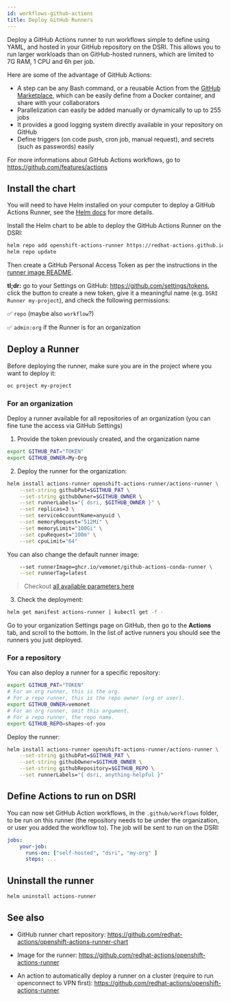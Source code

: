 ```yaml
---
id: workflows-github-actions
title: Deploy GitHub Runners
---
```


Deploy a GitHub Actions runner to run workflows simple to define using YAML, and hosted in your GitHub repository on the DSRI. This allows you to run larger workloads than on GitHub-hosted runners, which are limited to 7G RAM, 1 CPU and 6h per job.

Here are some of the advantage of GitHub Actions:

* A step can be any Bash command, or a reusable Action from the [GitHub Marketplace](https://github.com/marketplace/), which can be easily define from a Docker container, and share with your collaborators
* Parallelization can easily be added manually or dynamically to up to 255 jobs
* It provides a good logging system directly available in your repository on GitHub
* Define triggers (on code push, cron job, manual request), and secrets (such as passwords) easily

For more informations about GitHub Actions workflows, go to https://github.com/features/actions

## Install the chart

You will need to have Helm installed on your computer to deploy a GitHub Actions Runner, see the [Helm docs](/docs/helm) for more details.

Install the Helm chart to be able to deploy the GitHub Actions Runner on the DSRI:

```bash
helm repo add openshift-actions-runner https://redhat-actions.github.io/openshift-actions-runner-chart
helm repo update
```

Then create a GitHub Personal Access Token as per the instructions in the [runner image README](https://github.com/redhat-actions/openshift-actions-runner#pat-guidelines).

**tl;dr:** go to your Settings on GitHub: https://github.com/settings/tokens, click the button to create a new token, give it a meaningful name (e.g. `DSRI Runner my-project`), and check the following permissions:

✅️ `repo` (maybe also `workflow`?)

✅️ `admin:org` if the Runner is for an organization

## Deploy a Runner 

Before deploying the runner, make sure you are in the project where you want to deploy it:

```bash
oc project my-project
```

### For an organization

Deploy a runner available for all repositories of an organization (you can fine tune the access via GitHub Settings)

1. Provide the token previously created, and the organization name

```bash
export GITHUB_PAT="TOKEN"
export GITHUB_OWNER=My-Org
```

2. Deploy the runner for the organization:

```bash
helm install actions-runner openshift-actions-runner/actions-runner \
    --set-string githubPat=$GITHUB_PAT \
    --set-string githubOwner=$GITHUB_OWNER \
    --set runnerLabels="{ dsri, $GITHUB_OWNER }" \
    --set replicas=3 \
    --set serviceAccountName=anyuid \
    --set memoryRequest="512Mi" \
    --set memoryLimit="100Gi" \
    --set cpuRequest="100m" \
    --set cpuLimit="64"
```

You can also change the default runner image:

```bash
	--set runnerImage=ghcr.io/vemonet/github-actions-conda-runner \
	--set runnerTag=latest
```

> Checkout [all available parameters here](https://github.com/redhat-actions/openshift-actions-runner-chart/blob/main/values.yaml)

3. Check the deployment:

```bash
helm get manifest actions-runner | kubectl get -f -
```

Go to your organization Settings page on GitHub, then go to the **Actions** tab, and scroll to the bottom. In the list of active runners you should see the runners you just deployed. 

### For a repository

You can also deploy a runner for a specific repository:

```bash
export GITHUB_PAT="TOKEN"
# For an org runner, this is the org.
# For a repo runner, this is the repo owner (org or user).
export GITHUB_OWNER=vemonet
# For an org runner, omit this argument. 
# For a repo runner, the repo name.
export GITHUB_REPO=shapes-of-you
```

Deploy the runner:

```bash
helm install actions-runner openshift-actions-runner/actions-runner \
    --set-string githubPat=$GITHUB_PAT \
    --set-string githubOwner=$GITHUB_OWNER \
    --set-string githubRepository=$GITHUB_REPO \
    --set runnerLabels="{ dsri, anything-helpful }"
```

## Define Actions to run on DSRI

You can now set GitHub Action workflows, in the `.github/workflows` folder, to be run on this runner (the repository needs to be under the organization, or user you added the workflow to). The job will be sent to run on the DSRI:

```yaml
jobs:
    your-job:
      runs-on: ["self-hosted", "dsri", "my-org" ]
      steps: ...
```

## Uninstall the runner

```bash
helm uninstall actions-runner
```

## See also

* GitHub runner chart repository: https://github.com/redhat-actions/openshift-actions-runner-chart

* Image for the runner: https://github.com/redhat-actions/openshift-actions-runner

* An action to automatically deploy a runner on a cluster (require to run openconnect to VPN first): https://github.com/redhat-actions/openshift-actions-runner